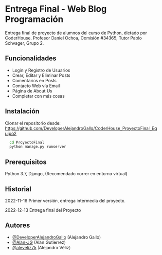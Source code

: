 
# Entrega Final - Web Blog Programación

Entrega final de proyecto de alumnos del curso de Python, dictado por CoderHouse.
Profesor Daniel Ochoa, Comisión #34365, Tutor Pablo Schvager, Grupo 2.


## Funcionalidades

- Login y Registro de Usuarios
- Crear, Editar y Eliminar Posts
- Comentarios en Posts
- Contacto Web vía Email
- Página de About Us
- Completar con más cosas


## Instalación

Clonar el repositorio desde: https://github.com/DeveloperAlejandroGallo/CoderHouse_ProyectoFinal_Equipo2

```bash
  cd ProyectoFinal
  python manage.py runserver
```
    
## Prerequisitos

Python 3.7, Django, 
(Recomendado correr en entorno virtual)


## Historial
2022-11-16 Primer versión, entrega intermedia del proyecto.

2022-12-13 Entrega final del Proyecto
## Autores

- [@DeveloperAlejandroGallo](https://github.com/DeveloperAlejandroGallo) (Alejandro Gallo)
- [@Alan-JG](https://github.com/Alan-JG) (Alan Gutierrez)
- [@aleveliz75](https://github.com/Aleveliz75) (Alejandro Véliz)


